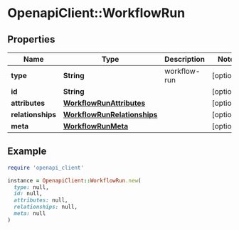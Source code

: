 # OpenapiClient::WorkflowRun

## Properties

| Name | Type | Description | Notes |
| ---- | ---- | ----------- | ----- |
| **type** | **String** | workflow-run | [optional] |
| **id** | **String** |  | [optional] |
| **attributes** | [**WorkflowRunAttributes**](WorkflowRunAttributes.md) |  | [optional] |
| **relationships** | [**WorkflowRunRelationships**](WorkflowRunRelationships.md) |  | [optional] |
| **meta** | [**WorkflowRunMeta**](WorkflowRunMeta.md) |  | [optional] |

## Example

```ruby
require 'openapi_client'

instance = OpenapiClient::WorkflowRun.new(
  type: null,
  id: null,
  attributes: null,
  relationships: null,
  meta: null
)
```

